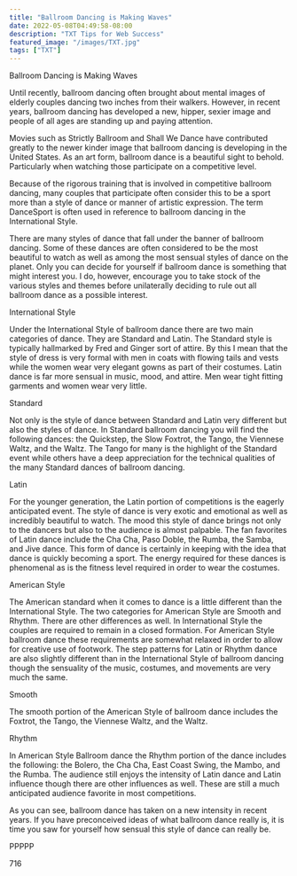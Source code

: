 ```yaml
---
title: "Ballroom Dancing is Making Waves"
date: 2022-05-08T04:49:58-08:00
description: "TXT Tips for Web Success"
featured_image: "/images/TXT.jpg"
tags: ["TXT"]
---
```


Ballroom Dancing is Making Waves

Until recently, ballroom dancing often brought about mental images of elderly couples dancing two inches from their walkers. However, in recent years, ballroom dancing has developed a new, hipper, sexier image and people of all ages are standing up and paying attention.

Movies such as Strictly Ballroom and Shall We Dance have contributed greatly to the newer kinder image that ballroom dancing is developing in the United States. As an art form, ballroom dance is a beautiful sight to behold. Particularly when watching those participate on a competitive level. 

Because of the rigorous training that is involved in competitive ballroom dancing, many couples that participate often consider this to be a sport more than a style of dance or manner of artistic expression. The term DanceSport is often used in reference to ballroom dancing in the International Style. 

 There are many styles of dance that fall under the banner of ballroom dancing. Some of these dances are often considered to be the most beautiful to watch as well as among the most sensual styles of dance on the planet. Only you can decide for yourself if ballroom dance is something that might interest you. I do, however, encourage you to take stock of the various styles and themes before unilaterally deciding to rule out all ballroom dance as a possible interest.

International Style

Under the International Style of ballroom dance there are two main categories of dance. They are Standard and Latin. The Standard style is typically hallmarked by Fred and Ginger sort of attire. By this I mean that the style of dress is very formal with men in coats with flowing tails and vests while the women wear very elegant gowns as part of their costumes. Latin dance is far more sensual in music, mood, and attire. Men wear tight fitting garments and women wear very little.

Standard

Not only is the style of dance between Standard and Latin very different but also the styles of dance. In Standard ballroom dancing you will find the following dances: the Quickstep, the Slow Foxtrot, the Tango, the Viennese Waltz, and the Waltz. The Tango for many is the highlight of the Standard event while others have a deep appreciation for the technical qualities of the many Standard dances of ballroom dancing. 

Latin

For the younger generation, the Latin portion of competitions is the eagerly anticipated event. The style of dance is very exotic and emotional as well as incredibly beautiful to watch. The mood this style of dance brings not only to the dancers but also to the audience is almost palpable. The fan favorites of Latin dance include the Cha Cha, Paso Doble, the Rumba, the Samba, and Jive dance. This form of dance is certainly in keeping with the idea that dance is quickly becoming a sport. The energy required for these dances is phenomenal as is the fitness level required in order to wear the costumes. 

American Style

The American standard when it comes to dance is a little different than the International Style. The two categories for American Style are Smooth and Rhythm. There are other differences as well. In International Style the couples are required to remain in a closed formation. For American Style ballroom dance these requirements are somewhat relaxed in order to allow for creative use of footwork. The step patterns for Latin or Rhythm dance are also slightly different than in the International Style of ballroom dancing though the sensuality of the music, costumes, and movements are very much the same. 

Smooth

The smooth portion of the American Style of ballroom dance includes the Foxtrot, the Tango, the Viennese Waltz, and the Waltz. 

Rhythm

In American Style Ballroom dance the Rhythm portion of the dance includes the following: the Bolero, the Cha Cha, East Coast Swing, the Mambo, and the Rumba. The audience still enjoys the intensity of Latin dance and Latin influence though there are other influences as well. These are still a much anticipated audience favorite in most competitions.

As you can see, ballroom dance has taken on a new intensity in recent years. If you have preconceived ideas of what ballroom dance really is, it is time you saw for yourself how sensual this style of dance can really be. 

PPPPP

716



